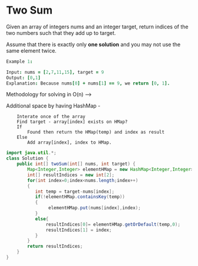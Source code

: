 # Two Sum 

Given an array of integers nums and an integer target, return indices of the two numbers such that they add up to target.

Assume that there is exactly only **one solution** and you may not use the same element twice. 

```coffee
Example 1:

Input: nums = [2,7,11,15], target = 9
Output: [0,1]
Explanation: Because nums[0] + nums[1] == 9, we return [0, 1].
```


Methodology for solving in O(n) --> 

Additional space by having HashMap - 
        
        Interate once of the array
        Find target - array[index] exists on HMap? 
        If 
            Found then return the HMap(temp) and index as result
        Else 
            Add array[index], index to HMap.


```java
import java.util.*;
class Solution {
    public int[] twoSum(int[] nums, int target) {
        Map<Integer,Integer> elementHMap = new HashMap<Integer,Integer>();
        int[] resultIndices = new int[2];
        for(int index=0;index<nums.length;index++)
        {
           int temp = target-nums[index];
           if(!elementHMap.containsKey(temp))
           {
                elementHMap.put(nums[index],index);
           }
           else{
               resultIndices[0]= elementHMap.getOrDefault(temp,0);
               resultIndices[1] = index;
           }
        }
        return resultIndices;
    }
}
``` 

